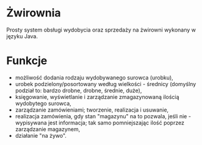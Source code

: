 ﻿# Żwirownia

Prosty system obsługi wydobycia oraz sprzedaży na żwirowni wykonany w języku Java.


# Funkcje
- możliwość dodania rodzaju wydobywanego surowca (urobku),
- urobek podzielony/posortowany według wielkości - średnicy (domyślny podział to: bardzo drobne, drobne, średnie, duże),
- księgowanie, wyświetlanie i zarządzanie zmagazynowaną ilością wydobytego surowca,
- zarządzanie zamówieniami; tworzenie, realizacja i usuwanie,
- realizacja zamówienia, gdy stan "magazynu" na to pozwala, jeśli nie - wypisywana jest informacja; tak samo pomniejszając ilość poprzez zarządzanie magazynem,
- działanie "na żywo".